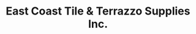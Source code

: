 ---
title: "East Coast Tile & Terrazzo Supplies Inc."
url: /vero-beach/east-coast-tile-und-terrazzo-supplies-inc/
shop: Fliesen
---